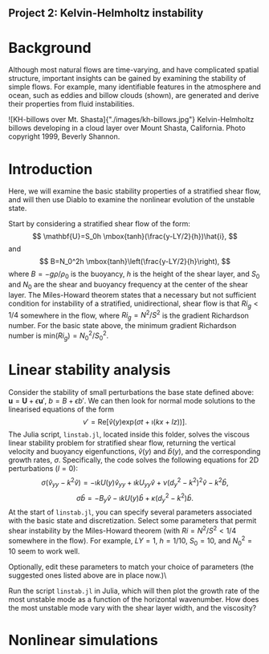 ## Project 2: Kelvin-Helmholtz instability

# Background
Although most natural flows are time-varying, and have complicated spatial structure, important insights can be gained by examining the stability of simple flows. For example, many identifiable features in the atmosphere and ocean, such as eddies and billow clouds (shown), are generated and derive their properties from fluid instabilities.

![KH-billows over Mt. Shasta]{"./images/kh-billows.jpg"}
Kelvin-Helmholtz billows developing in a cloud layer over Mount Shasta, California. Photo copyright 1999, Beverly Shannon.

# Introduction
Here, we will examine the basic stability properties of a stratified shear flow, and will then use Diablo to examine the nonlinear evolution of the unstable state.

Start by considering a stratified shear flow of the form:
$$
\mathbf{U}=S_0h \mbox{tanh}(\frac{y-LY/2}{h})\hat{i},
$$
and
$$
B=N_0^2h \mbox{tanh}\left(\frac{y-LY/2}{h}\right),
$$
where $B=-g\rho/\rho_0$ is the buoyancy, $h$ is the height of the shear layer, and $S_0$ and $N_0$ are the shear and buoyancy frequency at the center of the shear layer. The Miles-Howard theorem states that a necessary but not sufficient condition for instability of a stratified, unidirectional, shear flow is that $Ri_g<1/4$ somewhere in the flow, where $Ri_g=N^2/S^2$ is the gradient Richardson number. For the basic state above, the minimum gradient Richardson number is $\mbox{min}(Ri_g)=N_0^2/S_0^2$.  

# Linear stability analysis
Consider the stability of small perturbations the base state defined above: $\mathbf{u}=\mathbf{U}+\epsilon\mathbf{u}'$, $b=B+\epsilon b'$. We can then look for normal mode solutions to the linearised equations of the form
$$
v'=\mbox{Re}\left[\hat{v}(y)\mbox{exp}(\sigma t+\imath (kx+lz))\right].
$$
The Julia script, `linstab.jl`, located inside this folder, solves the viscous linear stability problem for stratified shear flow, returning the vertical velocity and buoyancy eigenfunctions, $\hat{v}(y)$ and $\hat{b}(y)$, and the corresponding growth rates, $\sigma$. Specifically, the code solves the following equations for 2D perturbations ($l=0$):
$$
\sigma(\hat{v}_{yy}-k^2\hat{v})=-\imath k U(y) \hat{v}_{yy}+\imath k U_{yy}\hat{v} + \nu (d^2_y-k^2)^2 \hat{v}-k^2\hat{b},
$$
$$
\sigma \hat{b}=-B_y\hat{v}-\imath k U(y)\hat{b}+\kappa(d^2_y-k^2)\hat{b}.
$$
At the start of `linstab.jl`, you can specify several parameters associated with the basic state and discretization. Select some parameters that permit shear instability by the Miles-Howard theorem (with $Ri=N^2/S^2<1/4$ somewhere in the flow). For example, $LY=1$, $h=1/10$, $S_0=10$, and $N^2_0=10$ seem to work well.

Optionally, edit these parameters to match your choice of parameters (the suggested ones listed above are in place now.)\\

Run the script `linstab.jl` in Julia, which will then plot the growth rate of the most unstable mode as a function of the horizontal wavenumber. How does the most unstable mode vary with the shear layer width, and the viscosity?

# Nonlinear simulations

